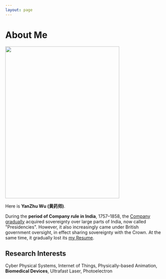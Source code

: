 ```yaml
---
layout: page
---
```


# About Me

<img src="https://cerulean0242.github.io/wuyanzhu.jpg" class="floatpic" width="360" height="480">

Here is **YanZhu Wu (黄药师)**.


During the **period of Company rule in India**, 1757–1858, the [Company gradually](https://en.wikipedia.org/wiki/Presidencies_and_provinces_of_British_India) acquired sovereignty over large parts of India, now called "Presidencies". However, it also increasingly came under British government oversight, in effect sharing sovereignty with the Crown. At the same time, it gradually lost its [my Resume](https://cerulean0242.github.io/static/web/viewer.html?file=https://cerulean0242.github.io/file/Resume-wuyanzhu.pdf).


## Research Interests

Cyber Physical Systems, Internet of Things, Physically-based Animation, **Biomedical Devices**, Ultrafast Laser, Photoelectron

<br>

<br>

<br>

<br>
